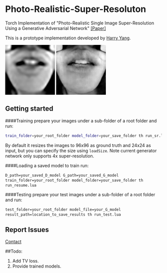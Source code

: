 # Photo-Realistic-Super-Resoluton
Torch Implementation of "Photo-Realistic Single Image Super-Resolution Using a Generative Adversarial Network"
[[Paper]](https://arxiv.org/pdf/1609.04802)

This is a prototype implementation developed by [Harry Yang](https://scholar.google.com/citations?user=jpIFgToAAAAJ&hl=en&authuser=3). 

<img src='pics/input.png' width=160> <img src='pics/output.png' width=160>

## Getting started

####Training
prepare your images under a sub-folder of a root folder and run:
``` bash
train_folder=your_root_folder model_folder=your_save_folder th run_sr.lua 
```

By default it resizes the images to 96x96 as ground truth and 24x24 as input, but you can specify the size using `loadSize`. Note current generator network only supports 4x super-resolution.

####Loading a saved model to train
run:
```
D_path=your_saved_D_model G_path=your_saved_G_model train_folder=your_root_folder model_folder=your_save_folder th run_resume.lua
```

####Testing
prepare your test images under a sub-folder of a root folder and run:
```
test_folder=your_root_folder model_file=your_G_model result_path=location_to_save_results th run_test.lua
```

## Report Issues
[Contact](mailto:harryyang.hk@gmail.com)

##Todo:

1. Add TV loss.
2. Provide trained models.
